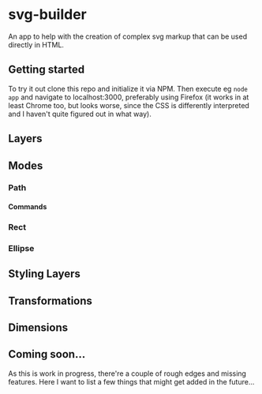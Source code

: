 # svg-builder

An app to help with the creation of complex svg markup that can be used directly in HTML. 

## Getting started

To try it out clone this repo and initialize it via NPM. Then execute eg `node app` and navigate to localhost:3000, preferably using Firefox (it works in at least Chrome too, but looks worse, since the CSS is differently interpreted and I haven't quite figured out in what way).

## Layers

## Modes

### Path

#### Commands

### Rect

### Ellipse

## Styling Layers

## Transformations

## Dimensions

## Coming soon...

As this is work in progress, there're a couple of rough edges and missing features. Here I want to list a few things that might get added in the future...